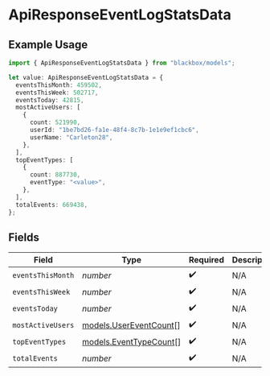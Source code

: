 # ApiResponseEventLogStatsData

## Example Usage

```typescript
import { ApiResponseEventLogStatsData } from "blackbox/models";

let value: ApiResponseEventLogStatsData = {
  eventsThisMonth: 459502,
  eventsThisWeek: 502717,
  eventsToday: 42815,
  mostActiveUsers: [
    {
      count: 521990,
      userId: "1be7bd26-fa1e-48f4-8c7b-1e1e9ef1cbc6",
      userName: "Carleton28",
    },
  ],
  topEventTypes: [
    {
      count: 887730,
      eventType: "<value>",
    },
  ],
  totalEvents: 669438,
};
```

## Fields

| Field                                                  | Type                                                   | Required                                               | Description                                            |
| ------------------------------------------------------ | ------------------------------------------------------ | ------------------------------------------------------ | ------------------------------------------------------ |
| `eventsThisMonth`                                      | *number*                                               | :heavy_check_mark:                                     | N/A                                                    |
| `eventsThisWeek`                                       | *number*                                               | :heavy_check_mark:                                     | N/A                                                    |
| `eventsToday`                                          | *number*                                               | :heavy_check_mark:                                     | N/A                                                    |
| `mostActiveUsers`                                      | [models.UserEventCount](../models/usereventcount.md)[] | :heavy_check_mark:                                     | N/A                                                    |
| `topEventTypes`                                        | [models.EventTypeCount](../models/eventtypecount.md)[] | :heavy_check_mark:                                     | N/A                                                    |
| `totalEvents`                                          | *number*                                               | :heavy_check_mark:                                     | N/A                                                    |